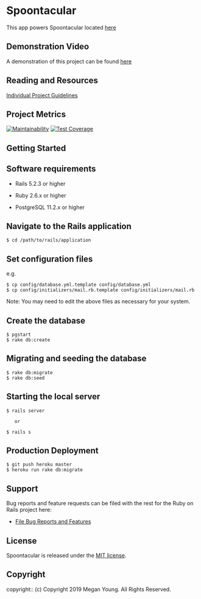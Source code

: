 # Spoontacular

<Project Description>

This app powers Spoontacular located [here](https://spoontacular.herokuapp.com)

## Demonstration Video

A demonstration of this project can be found [here](https://youtu.be/QxLWzhk140U)

## Reading and Resources

[Individual Project Guidelines](./INDIVIDUAL-PROJECT.md)

## Project Metrics

[![Maintainability](https://api.codeclimate.com/v1/badges/610d3321919a555442c3/maintainability)](https://codeclimate.com/github/conradwt/spoontacular/maintainability) [![Test Coverage](https://api.codeclimate.com/v1/badges/610d3321919a555442c3/test_coverage)](https://codeclimate.com/github/conradwt/spoontacular/test_coverage)

## Getting Started

## Software requirements

- Rails 5.2.3 or higher

- Ruby 2.6.x or higher

- PostgreSQL 11.2.x or higher

## Navigate to the Rails application

```
$ cd /path/to/rails/application
```

## Set configuration files

e.g.

```
$ cp config/database.yml.template config/database.yml
$ cp config/initializers/mail.rb.template config/initializers/mail.rb
```

Note: You may need to edit the above files as necessary for your system.

## Create the database

```
$ pgstart
$ rake db:create
```

## Migrating and seeding the database

```
$ rake db:migrate
$ rake db:seed
```

## Starting the local server

```
$ rails server

   or

$ rails s
```

## Production Deployment

```
$ git push heroku master
$ heroku run rake db:migrate
```

## Support

Bug reports and feature requests can be filed with the rest for the Ruby on Rails project here:

- [File Bug Reports and Features](https://github.com/conradwt/spoontacular/issues)

## License

Spoontacular is released under the [MIT license](https://mit-license.org).

## Copyright

copyright:: (c) Copyright 2019 Megan Young. All Rights Reserved.
